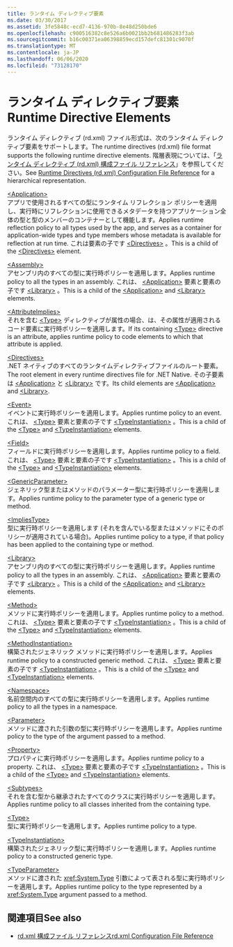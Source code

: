 ```yaml
---
title: ランタイム ディレクティブ要素
ms.date: 03/30/2017
ms.assetid: 3fe5848c-ecd7-4136-970b-8e48d250bde6
ms.openlocfilehash: c900516382c8e526a6b0021bb2b681486283f3ab
ms.sourcegitcommit: b16c00371ea06398859ecd157defc81301c9070f
ms.translationtype: MT
ms.contentlocale: ja-JP
ms.lasthandoff: 06/06/2020
ms.locfileid: "73128170"
---
```

# <a name="runtime-directive-elements"></a><span data-ttu-id="e167f-102">ランタイム ディレクティブ要素</span><span class="sxs-lookup"><span data-stu-id="e167f-102">Runtime Directive Elements</span></span>
<span data-ttu-id="e167f-103">ランタイム ディレクティブ (rd.xml) ファイル形式は、次のランタイム ディレクティブ要素をサポートします。</span><span class="sxs-lookup"><span data-stu-id="e167f-103">The runtime directives (rd.xml) file format supports the following runtime directive elements.</span></span> <span data-ttu-id="e167f-104">階層表現については、「[ランタイム ディレクティブ (rd.xml) 構成ファイル リファレンス](runtime-directives-rd-xml-configuration-file-reference.md)」を参照してください。</span><span class="sxs-lookup"><span data-stu-id="e167f-104">See [Runtime Directives (rd.xml) Configuration File Reference](runtime-directives-rd-xml-configuration-file-reference.md) for a hierarchical representation.</span></span>  
  
 [\<Application>](application-element-net-native.md)  
 <span data-ttu-id="e167f-105">アプリで使用されるすべての型にランタイム リフレクション ポリシーを適用し、実行時にリフレクションに使用できるメタデータを持つアプリケーション全体の型と型のメンバーのコンテナーとして機能します。</span><span class="sxs-lookup"><span data-stu-id="e167f-105">Applies runtime reflection policy to all types used by the app, and serves as a container for application-wide types and type members whose metadata is available for reflection at run time.</span></span> <span data-ttu-id="e167f-106">これは要素の子です [\<Directives>](directives-element-net-native.md) 。</span><span class="sxs-lookup"><span data-stu-id="e167f-106">This is a child of the [\<Directives>](directives-element-net-native.md) element.</span></span>  
  
 [\<Assembly>](assembly-element-net-native.md)  
 <span data-ttu-id="e167f-107">アセンブリ内のすべての型に実行時ポリシーを適用します。</span><span class="sxs-lookup"><span data-stu-id="e167f-107">Applies runtime policy to all the types in an assembly.</span></span> <span data-ttu-id="e167f-108">これは、 [\<Application>](application-element-net-native.md) 要素と要素の子です [\<Library>](library-element-net-native.md) 。</span><span class="sxs-lookup"><span data-stu-id="e167f-108">This is a child of the [\<Application>](application-element-net-native.md) and [\<Library>](library-element-net-native.md) elements.</span></span>  
  
 [\<AttributeImplies>](attributeimplies-element-net-native.md)  
 <span data-ttu-id="e167f-109">それを含む [\<Type>](type-element-net-native.md) ディレクティブが属性の場合、は、その属性が適用されるコード要素に実行時ポリシーを適用します。</span><span class="sxs-lookup"><span data-stu-id="e167f-109">If its containing [\<Type>](type-element-net-native.md) directive is an attribute, applies runtime policy to code elements to which that attribute is applied.</span></span>  
  
 [\<Directives>](directives-element-net-native.md)  
 <span data-ttu-id="e167f-110">.NET ネイティブのすべてのランタイムディレクティブファイルのルート要素。</span><span class="sxs-lookup"><span data-stu-id="e167f-110">The root element in every runtime directives file for .NET Native.</span></span> <span data-ttu-id="e167f-111">その子要素は [\<Application>](application-element-net-native.md) と [\<Library>](library-element-net-native.md) です。</span><span class="sxs-lookup"><span data-stu-id="e167f-111">Its child elements are [\<Application>](application-element-net-native.md) and [\<Library>](library-element-net-native.md).</span></span>  
  
 [\<Event>](event-element-net-native.md)  
 <span data-ttu-id="e167f-112">イベントに実行時ポリシーを適用します。</span><span class="sxs-lookup"><span data-stu-id="e167f-112">Applies runtime policy to an event.</span></span> <span data-ttu-id="e167f-113">これは、 [\<Type>](type-element-net-native.md) 要素と要素の子です [\<TypeInstantiation>](typeinstantiation-element-net-native.md) 。</span><span class="sxs-lookup"><span data-stu-id="e167f-113">This is a child of the [\<Type>](type-element-net-native.md) and [\<TypeInstantiation>](typeinstantiation-element-net-native.md) elements.</span></span>  
  
 [\<Field>](field-element-net-native.md)  
 <span data-ttu-id="e167f-114">フィールドに実行時ポリシーを適用します。</span><span class="sxs-lookup"><span data-stu-id="e167f-114">Applies runtime policy to a field.</span></span> <span data-ttu-id="e167f-115">これは、 [\<Type>](type-element-net-native.md) 要素と要素の子です [\<TypeInstantiation>](typeinstantiation-element-net-native.md) 。</span><span class="sxs-lookup"><span data-stu-id="e167f-115">This is a child of the [\<Type>](type-element-net-native.md) and [\<TypeInstantiation>](typeinstantiation-element-net-native.md) elements.</span></span>  
  
 [\<GenericParameter>](genericparameter-element-net-native.md)  
 <span data-ttu-id="e167f-116">ジェネリック型またはメソッドのパラメーター型に実行時ポリシーを適用します。</span><span class="sxs-lookup"><span data-stu-id="e167f-116">Applies runtime policy to the parameter type of a generic type or method.</span></span>  
  
 [\<ImpliesType>](impliestype-element-net-native.md)  
 <span data-ttu-id="e167f-117">型に実行時ポリシーを適用します (それを含んでいる型またはメソッドにそのポリシーが適用されている場合)。</span><span class="sxs-lookup"><span data-stu-id="e167f-117">Applies runtime policy to a type, if that policy has been applied to the containing type or method.</span></span>  
  
 [\<Library>](library-element-net-native.md)  
 <span data-ttu-id="e167f-118">アセンブリ内のすべての型に実行時ポリシーを適用します。</span><span class="sxs-lookup"><span data-stu-id="e167f-118">Applies runtime policy to all the types in an assembly.</span></span> <span data-ttu-id="e167f-119">これは、 [\<Application>](application-element-net-native.md) 要素と要素の子です [\<Library>](library-element-net-native.md) 。</span><span class="sxs-lookup"><span data-stu-id="e167f-119">This is a child of the [\<Application>](application-element-net-native.md) and [\<Library>](library-element-net-native.md) elements.</span></span>  
  
 [\<Method>](method-element-net-native.md)  
 <span data-ttu-id="e167f-120">メソッドに実行時ポリシーを適用します。</span><span class="sxs-lookup"><span data-stu-id="e167f-120">Applies runtime policy to a method.</span></span> <span data-ttu-id="e167f-121">これは、 [\<Type>](type-element-net-native.md) 要素と要素の子です [\<TypeInstantiation>](typeinstantiation-element-net-native.md) 。</span><span class="sxs-lookup"><span data-stu-id="e167f-121">This is a child of the [\<Type>](type-element-net-native.md) and [\<TypeInstantiation>](typeinstantiation-element-net-native.md) elements.</span></span>  
  
 [\<MethodInstantiation>](methodinstantiation-element-net-native.md)  
 <span data-ttu-id="e167f-122">構築されたジェネリック メソッドに実行時ポリシーを適用します。</span><span class="sxs-lookup"><span data-stu-id="e167f-122">Applies runtime policy to a constructed generic method.</span></span> <span data-ttu-id="e167f-123">これは、 [\<Type>](type-element-net-native.md) 要素と要素の子です [\<TypeInstantiation>](typeinstantiation-element-net-native.md) 。</span><span class="sxs-lookup"><span data-stu-id="e167f-123">This is a child of the [\<Type>](type-element-net-native.md) and [\<TypeInstantiation>](typeinstantiation-element-net-native.md) elements.</span></span>  
  
 [\<Namespace>](namespace-element-net-native.md)  
 <span data-ttu-id="e167f-124">名前空間内のすべての型に実行時ポリシーを適用します。</span><span class="sxs-lookup"><span data-stu-id="e167f-124">Applies runtime policy to all the types in a namespace.</span></span>  
  
 [\<Parameter>](parameter-element-net-native.md)  
 <span data-ttu-id="e167f-125">メソッドに渡された引数の型に実行時ポリシーを適用します。</span><span class="sxs-lookup"><span data-stu-id="e167f-125">Applies runtime policy to the type of the argument passed to a method.</span></span>  
  
 [\<Property>](property-element-net-native.md)  
 <span data-ttu-id="e167f-126">プロパティに実行時ポリシーを適用します。</span><span class="sxs-lookup"><span data-stu-id="e167f-126">Applies runtime policy to a property.</span></span> <span data-ttu-id="e167f-127">これは、 [\<Type>](type-element-net-native.md) 要素と要素の子です [\<TypeInstantiation>](typeinstantiation-element-net-native.md) 。</span><span class="sxs-lookup"><span data-stu-id="e167f-127">This is a child of the [\<Type>](type-element-net-native.md) and [\<TypeInstantiation>](typeinstantiation-element-net-native.md) elements.</span></span>  
  
 [\<Subtypes>](subtypes-element-net-native.md)  
 <span data-ttu-id="e167f-128">それを含む型から継承されたすべてのクラスに実行時ポリシーを適用します。</span><span class="sxs-lookup"><span data-stu-id="e167f-128">Applies runtime policy to all classes inherited from the containing type.</span></span>  
  
 [\<Type>](type-element-net-native.md)  
 <span data-ttu-id="e167f-129">型に実行時ポリシーを適用します。</span><span class="sxs-lookup"><span data-stu-id="e167f-129">Applies runtime policy to a type.</span></span>  
  
 [\<TypeInstantiation>](typeinstantiation-element-net-native.md)  
 <span data-ttu-id="e167f-130">構築されたジェネリック型に実行時ポリシーを適用します。</span><span class="sxs-lookup"><span data-stu-id="e167f-130">Applies runtime policy to a constructed generic type.</span></span>  
  
 [\<TypeParameter>](typeparameter-element-net-native.md)  
 <span data-ttu-id="e167f-131">メソッドに渡された <xref:System.Type> 引数によって表される型に実行時ポリシーを適用します。</span><span class="sxs-lookup"><span data-stu-id="e167f-131">Applies runtime policy to the type represented by a <xref:System.Type> argument passed to a method.</span></span>  
  
## <a name="see-also"></a><span data-ttu-id="e167f-132">関連項目</span><span class="sxs-lookup"><span data-stu-id="e167f-132">See also</span></span>

- [<span data-ttu-id="e167f-133">rd.xml 構成ファイル リファレンス</span><span class="sxs-lookup"><span data-stu-id="e167f-133">rd.xml Configuration File Reference</span></span>](runtime-directives-rd-xml-configuration-file-reference.md)
